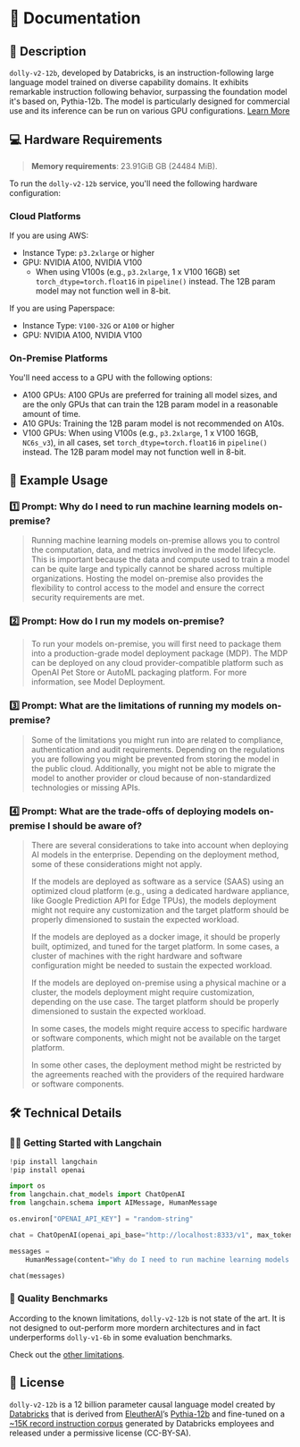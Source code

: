 # 📑 Documentation

## 📌 Description

`dolly-v2-12b`, developed by Databricks, is an instruction-following large language model trained on diverse capability domains. It exhibits remarkable instruction following behavior, surpassing the foundation model it's based on, Pythia-12b. The model is particularly designed for commercial use and its inference can be run on various GPU configurations. <a href='https://huggingface.co/databricks/dolly-v2-12b' target='_blank'>Learn More</a>

## 💻 Hardware Requirements

> **Memory requirements**: 23.91GiB GB (24484 MiB).

To run the `dolly-v2-12b` service, you'll need the following hardware configuration:

### Cloud Platforms

If you are using AWS:

- Instance Type: `p3.2xlarge` or higher
- GPU: NVIDIA A100, NVIDIA V100
  - When using V100s (e.g., `p3.2xlarge`, 1 x V100 16GB)  set `torch_dtype=torch.float16` in `pipeline()` instead. The 12B param model may not function well in 8-bit.

If you are using Paperspace:

- Instance Type: `V100-32G` or `A100` or higher
- GPU: NVIDIA A100, NVIDIA V100

### On-Premise Platforms

You'll need access to a GPU with the following options:
- A100 GPUs: A100 GPUs are preferred for training all model sizes, and are the only GPUs that can train the 12B param model in a reasonable amount of time.
- A10 GPUs: Training the 12B param model is not recommended on A10s.
- V100 GPUs: When using V100s (e.g., `p3.2xlarge`, 1 x V100 16GB, `NC6s_v3`), in all cases, set `torch_dtype=torch.float16` in `pipeline()` instead. The 12B param model may not function well in 8-bit.


## 📒 Example Usage

### 1️⃣ Prompt: Why do I need to run machine learning models on-premise?

> Running machine learning models on-premise allows you to control the computation, data, and metrics involved in the model lifecycle. This is important because the data and compute used to train a model can be quite large and typically cannot be shared across multiple organizations. Hosting the model on-premise also provides the flexibility to control access to the model and ensure the correct security requirements are met.


### 2️⃣ Prompt: How do I run my models on-premise?

> To run your models on-premise, you will first need to package them into a production-grade model deployment package (MDP). The MDP can be deployed on any cloud provider-compatible platform such as OpenAI Pet Store or AutoML packaging platform. For more information, see Model Deployment.

### 3️⃣ Prompt: What are the limitations of running my models on-premise?

> Some of the limitations you might run into are related to compliance, authentication and audit requirements. Depending on the regulations you are following you might be prevented from storing the model in the public cloud. Additionally, you might not be able to migrate the model to another provider or cloud because of non-standardized technologies or missing APIs.


### 4️⃣ Prompt: What are the trade-offs of deploying models on-premise I should be aware of?

<blockquote>

There are several considerations to take into account when deploying AI models in the enterprise. Depending on the deployment method, some of these considerations might not apply.

If the models are deployed as software as a service (SAAS) using an optimized cloud platform (e.g., using a dedicated hardware appliance, like Google Prediction API for Edge TPUs), the models deployment might not require any customization and the target platform should be properly dimensioned to sustain the expected workload.

If the models are deployed as a docker image, it should be properly built, optimized, and tuned for the target platform. In some cases, a cluster of machines with the right hardware and software configuration might be needed to sustain the expected workload.

If the models are deployed on-premise using a physical machine or a cluster, the models deployment might require customization, depending on the use case. The target platform should be properly dimensioned to sustain the expected workload.

In some cases, the models might require access to specific hardware or software components, which might not be available on the target platform.

In some other cases, the deployment method might be restricted by the agreements reached with the providers of the required hardware or software components.

</blockquote>


## 🛠️ Technical Details

### 🦜🔗 Getting Started with Langchain


```python
!pip install langchain
!pip install openai

import os
from langchain.chat_models import ChatOpenAI
from langchain.schema import AIMessage, HumanMessage

os.environ["OPENAI_API_KEY"] = "random-string"

chat = ChatOpenAI(openai_api_base="http://localhost:8333/v1", max_tokens=128)

messages = 
    HumanMessage(content="Why do I need to run machine learning models on-premise?")

chat(messages)
```

### 🔎 Quality Benchmarks

According to the known limitations, `dolly-v2-12b` is not state of the art. It is not designed to out-perform more mordern architectures and in fact underperforms `dolly-v1-6b` in some evaluation benchmarks.

Check out the <a href='https://github.com/databrickslabs/dolly#known-limitations' target='_blank'>other limitations</a>.

## 📜 License

`dolly-v2-12b` is a 12 billion parameter causal language model created by <a href='https://databricks.com/' target='_blank'>Databricks</a> that is derived from <a href='https://www.eleuther.ai/' target='_blank'>EleutherAI</a>’s <a href='https://huggingface.co/EleutherAI/pythia-12b' target='_blank'>Pythia-12b</a> and fine-tuned on a <a href='https://github.com/databrickslabs/dolly/tree/master/data' target='_blank'>~15K record instruction corpus</a> generated by Databricks employees and released under a permissive license (CC-BY-SA).